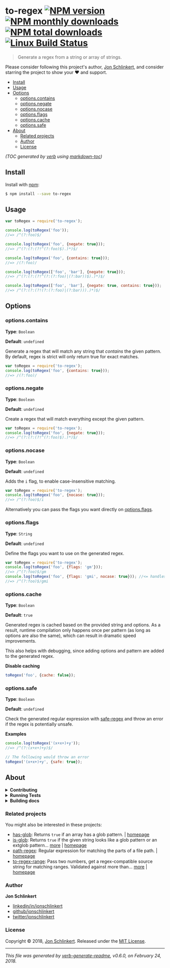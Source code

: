 # to-regex [![NPM version](https://img.shields.io/npm/v/to-regex.svg?style=flat)](https://www.npmjs.com/package/to-regex) [![NPM monthly downloads](https://img.shields.io/npm/dm/to-regex.svg?style=flat)](https://npmjs.org/package/to-regex) [![NPM total downloads](https://img.shields.io/npm/dt/to-regex.svg?style=flat)](https://npmjs.org/package/to-regex) [![Linux Build Status](https://img.shields.io/travis/jonschlinkert/to-regex.svg?style=flat&label=Travis)](https://travis-ci.org/jonschlinkert/to-regex)

> Generate a regex from a string or array of strings.

Please consider following this project's author, [Jon Schlinkert](https://github.com/jonschlinkert), and consider starring the project to show your :heart: and support.

- [Install](#install)
- [Usage](#usage)
- [Options](#options)
  * [options.contains](#optionscontains)
  * [options.negate](#optionsnegate)
  * [options.nocase](#optionsnocase)
  * [options.flags](#optionsflags)
  * [options.cache](#optionscache)
  * [options.safe](#optionssafe)
- [About](#about)
  * [Related projects](#related-projects)
  * [Author](#author)
  * [License](#license)

_(TOC generated by [verb](https://github.com/verbose/verb) using [markdown-toc](https://github.com/jonschlinkert/markdown-toc))_

## Install

Install with [npm](https://www.npmjs.com/):

```sh
$ npm install --save to-regex
```

## Usage

```js
var toRegex = require('to-regex');

console.log(toRegex('foo'));
//=> /^(?:foo)$/

console.log(toRegex('foo', {negate: true}));
//=> /^(?:(?:(?!^(?:foo)$).)*)$/

console.log(toRegex('foo', {contains: true}));
//=> /(?:foo)/

console.log(toRegex(['foo', 'bar'], {negate: true}));
//=> /^(?:(?:(?!^(?:(?:foo)|(?:bar))$).)*)$/

console.log(toRegex(['foo', 'bar'], {negate: true, contains: true}));
//=> /^(?:(?:(?!(?:(?:foo)|(?:bar))).)*)$/
```

## Options

### options.contains

**Type**: `Boolean`

**Default**: `undefined`

Generate a regex that will match any string that _contains_ the given pattern. By default, regex is strict will only return true for exact matches.

```js
var toRegex = require('to-regex');
console.log(toRegex('foo', {contains: true}));
//=> /(?:foo)/
```

### options.negate

**Type**: `Boolean`

**Default**: `undefined`

Create a regex that will match everything except the given pattern.

```js
var toRegex = require('to-regex');
console.log(toRegex('foo', {negate: true}));
//=> /^(?:(?:(?!^(?:foo)$).)*)$/
```

### options.nocase

**Type**: `Boolean`

**Default**: `undefined`

Adds the `i` flag, to enable case-insensitive matching.

```js
var toRegex = require('to-regex');
console.log(toRegex('foo', {nocase: true}));
//=> /^(?:foo)$/i
```

Alternatively you can pass the flags you want directly on [options.flags](#options.flags).

### options.flags

**Type**: `String`

**Default**: `undefined`

Define the flags you want to use on the generated regex.

```js
var toRegex = require('to-regex');
console.log(toRegex('foo', {flags: 'gm'}));
//=> /^(?:foo)$/gm
console.log(toRegex('foo', {flags: 'gmi', nocase: true})); //<= handles redundancy
//=> /^(?:foo)$/gmi
```

### options.cache

**Type**: `Boolean`

**Default**: `true`

Generated regex is cached based on the provided string and options. As a result, runtime compilation only happens once per pattern (as long as options are also the same), which can result in dramatic speed improvements.

This also helps with debugging, since adding options and pattern are added to the generated regex.

**Disable caching**

```js
toRegex('foo', {cache: false});
```

### options.safe

**Type**: `Boolean`

**Default**: `undefined`

Check the generated regular expression with [safe-regex](https://github.com/substack/safe-regex) and throw an error if the regex is potentially unsafe.

**Examples**

```js
console.log(toRegex('(x+x+)+y'));
//=> /^(?:(x+x+)+y)$/

// The following would throw an error
toRegex('(x+x+)+y', {safe: true});
```

## About

<details>
<summary><strong>Contributing</strong></summary>

Pull requests and stars are always welcome. For bugs and feature requests, [please create an issue](../../issues/new).

</details>

<details>
<summary><strong>Running Tests</strong></summary>

Running and reviewing unit tests is a great way to get familiarized with a library and its api. You can install dependencies and run tests with the following command:

```sh
$ npm install && npm test
```

</details>

<details>
<summary><strong>Building docs</strong></summary>

_(This project's readme.md is generated by [verb](https://github.com/verbose/verb-generate-readme), please don't edit the readme directly. Any changes to the readme must be made in the [.verb.md](.verb.md) readme template.)_

To generate the readme, run the following command:

```sh
$ npm install -g verbose/verb#dev verb-generate-readme && verb
```

</details>

### Related projects

You might also be interested in these projects:

* [has-glob](https://www.npmjs.com/package/has-glob): Returns `true` if an array has a glob pattern. | [homepage](https://github.com/jonschlinkert/has-glob "Returns `true` if an array has a glob pattern.")
* [is-glob](https://www.npmjs.com/package/is-glob): Returns `true` if the given string looks like a glob pattern or an extglob pattern… [more](https://github.com/jonschlinkert/is-glob) | [homepage](https://github.com/jonschlinkert/is-glob "Returns `true` if the given string looks like a glob pattern or an extglob pattern. This makes it easy to create code that only uses external modules like node-glob when necessary, resulting in much faster code execution and initialization time, and a bet")
* [path-regex](https://www.npmjs.com/package/path-regex): Regular expression for matching the parts of a file path. | [homepage](https://github.com/regexps/path-regex "Regular expression for matching the parts of a file path.")
* [to-regex-range](https://www.npmjs.com/package/to-regex-range): Pass two numbers, get a regex-compatible source string for matching ranges. Validated against more than… [more](https://github.com/micromatch/to-regex-range) | [homepage](https://github.com/micromatch/to-regex-range "Pass two numbers, get a regex-compatible source string for matching ranges. Validated against more than 2.78 million test assertions.")

### Author

**Jon Schlinkert**

* [linkedin/in/jonschlinkert](https://linkedin.com/in/jonschlinkert)
* [github/jonschlinkert](https://github.com/jonschlinkert)
* [twitter/jonschlinkert](https://twitter.com/jonschlinkert)

### License

Copyright © 2018, [Jon Schlinkert](https://github.com/jonschlinkert).
Released under the [MIT License](LICENSE).

***

_This file was generated by [verb-generate-readme](https://github.com/verbose/verb-generate-readme), v0.6.0, on February 24, 2018._